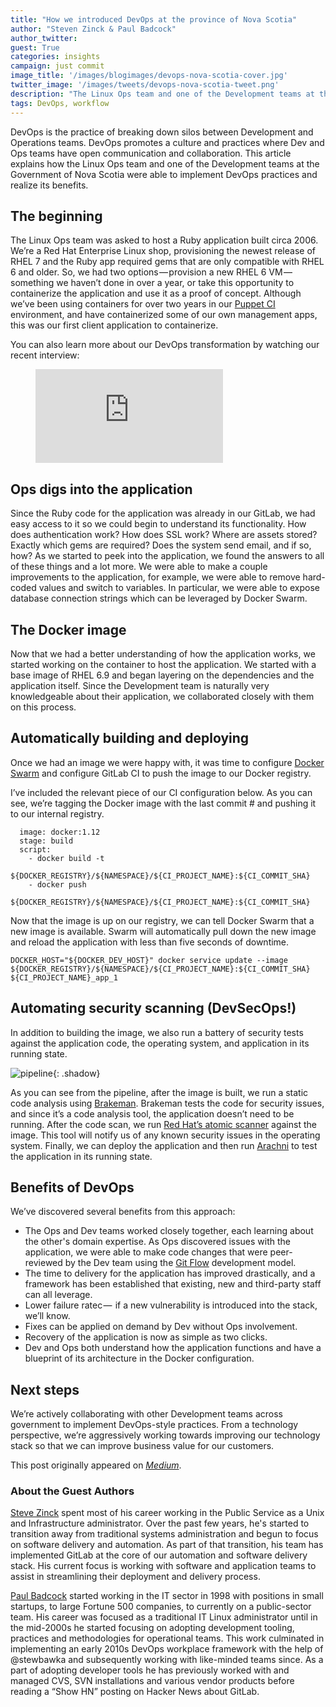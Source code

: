 ```yaml
---
title: "How we introduced DevOps at the province of Nova Scotia"
author: "Steven Zinck & Paul Badcock"
author_twitter:
guest: True
categories: insights
campaign: just commit
image_title: '/images/blogimages/devops-nova-scotia-cover.jpg'
twitter_image: '/images/tweets/devops-nova-scotia-tweet.png'
description: "The Linux Ops team and one of the Development teams at the Government of Nova Scotia introduced DevOps practices to their workflow – find out how they did it and what benefits they're now enjoying."
tags: DevOps, workflow
---
```


DevOps is the practice of breaking down silos between Development and Operations teams. DevOps promotes a culture and practices where Dev and Ops teams have open communication and collaboration. This article explains how the Linux Ops team and one of the Development teams at the Government of Nova Scotia were able to implement DevOps practices and realize its benefits.

<!-- more -->

## The beginning

The Linux Ops team was asked to host a Ruby application built circa 2006. We’re a Red Hat Enterprise Linux shop, provisioning the newest release of RHEL 7 and the Ruby app required gems that are only compatible with RHEL 6 and older. So, we had two options — provision a new RHEL 6 VM — something we haven’t done in over a year, or take this opportunity to containerize the application and use it as a proof of concept. Although we’ve been using containers for over two years in our [Puppet CI](https://medium.com/@szinck/how-we-use-gitlab-at-the-province-of-nova-scotia-708b514cc47f) environment, and have containerized some of our own management apps, this was our first client application to containerize.

You can also learn more about our DevOps transformation by watching our recent interview:

<figure class="video_container">
  <iframe src="https://www.youtube.com/embed/SHdeqznJXbc" frameborder="0" allowfullscreen="true"></iframe>
</figure>

## Ops digs into the application

Since the Ruby code for the application was already in our GitLab, we had easy access to it so we could begin to understand its functionality. How does authentication work? How does SSL work? Where are assets stored? Exactly which gems are required? Does the system send email, and if so, how?
As we started to peek into the application, we found the answers to all of these things and a lot more. We were able to make a couple improvements to the application, for example, we were able to remove hard-coded values and switch to variables. In particular, we were able to expose database connection strings which can be leveraged by Docker Swarm.

## The Docker image

Now that we had a better understanding of how the application works, we started working on the container to host the application. We started with a base image of RHEL 6.9 and began layering on the dependencies and the application itself. Since the Development team is naturally very knowledgeable about their application, we collaborated closely with them on this process.

## Automatically building and deploying

Once we had an image we were happy with, it was time to configure [Docker Swarm](https://docs.docker.com/engine/swarm/) and configure GitLab CI to push the image to our Docker registry.

I’ve included the relevant piece of our CI configuration below. As you can see, we’re tagging the Docker image with the last commit # and pushing it to our internal registry.

```build_image:
  image: docker:1.12
  stage: build
  script:
    - docker build -t
    ${DOCKER_REGISTRY}/${NAMESPACE}/${CI_PROJECT_NAME}:${CI_COMMIT_SHA}
    - docker push  
    ${DOCKER_REGISTRY}/${NAMESPACE}/${CI_PROJECT_NAME}:${CI_COMMIT_SHA}
```

Now that the image is up on our registry, we can tell Docker Swarm that a new image is available. Swarm will automatically pull down the new image and reload the application with less than five seconds of downtime.

```
DOCKER_HOST="${DOCKER_DEV_HOST}" docker service update --image  
${DOCKER_REGISTRY}/${NAMESPACE}/${CI_PROJECT_NAME}:${CI_COMMIT_SHA}  
${CI_PROJECT_NAME}_app_1
```

## Automating security scanning (DevSecOps!)

In addition to building the image, we also run a battery of security tests against the application code, the operating system, and application in its running state.

![pipeline](/images/blogimages/devops-nova-scotia-screengrab.png){: .shadow}<br>

As you can see from the pipeline, after the image is built, we run a static code analysis using [Brakeman](http://brakemanscanner.org/). Brakeman tests the code for security issues, and since it’s a code analysis tool, the application doesn’t need to be running. After the code scan, we run [Red Hat’s atomic scanner](https://developers.redhat.com/blog/2016/05/02/introducing-atomic-scan-container-vulnerability-detection/) against the image. This tool will notify us of any known security issues in the operating system. Finally, we can deploy the application and then run [Arachni](http://www.arachni-scanner.com/) to test the application in its running state.

## Benefits of DevOps

We’ve discovered several benefits from this approach:

- The Ops and Dev teams worked closely together, each learning about the other's domain expertise. As Ops discovered issues with the application, we were able to make code changes that were peer-reviewed by the Dev team using the [Git Flow](https://datasift.github.io/gitflow/IntroducingGitFlow.html) development model.
- The time to delivery for the application has improved drastically, and a framework has been established that existing, new and third-party staff can all leverage.
- Lower failure ratec —  if a new vulnerability is introduced into the stack, we’ll know.
- Fixes can be applied on demand by Dev without Ops involvement.
- Recovery of the application is now as simple as two clicks.
- Dev and Ops both understand how the application functions and have a blueprint of its architecture in the Docker configuration.

## Next steps

We’re actively collaborating with other Development teams across government to implement DevOps-style practices. From a technology perspective, we’re aggressively working towards improving our technology stack so that we can improve business value for our customers.

This post originally appeared on [*Medium*](https://medium.com/@szinck/devops-at-the-province-of-nova-scotia-42688759a25d).

### About the Guest Authors

[Steve Zinck](https://www.linkedin.com/in/stevezinck/) spent most of his career working in the Public Service as a Unix and Infrastructure administrator. Over the past few years, he's started to transition away from traditional systems administration and begun to focus on software delivery and automation. As part of that transition, his team has implemented GitLab at the core of our automation and software delivery stack. His current focus is working with software and application teams to assist in streamlining their deployment and delivery process.

[Paul Badcock](https://www.linkedin.com/in/pbadcock/?ppe=1) started working in the IT sector in 1998 with positions in small startups, to large Fortune 500 companies, to currently on a public-sector team. His career was focused as a traditional IT Linux administrator until in the mid-2000s he started focusing on adopting development tooling, practices and methodologies for operational teams. This work culminated in implementing an early 2010s DevOps workplace framework with the help of @stewbawka and subsequently working with like-minded teams since. As a part of adopting developer tools he has previously worked with and managed CVS, SVN installations and various vendor products before reading a “Show HN” posting on Hacker News about GitLab.
